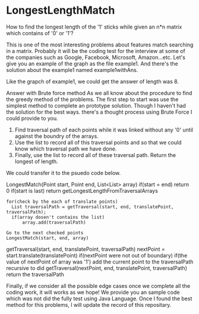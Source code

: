# LongestLengthMatch
How to find the longest length of the '1' sticks while given an n*n matrix which contains of '0' or '1'?

This is one of the most interesting problems about features match searching in a matrix. Probably it will be the coding test for the interview at some of the companies such as Google, Facebook, Microsoft, Amazon...etc. Let's give you an example of the graph as the file example1. And there's the solution about the example1 named example1withAns.

Like the grapch of example1, we could get the answer of length was 8.

Answer with Brute force method
As we all know about the procedure to find the greedy method of the problems. The first step to start was use the simplest method to complete an prototype solution. Though I haven't had the solution for the best ways. there's a thought process using Brute Force I could provide to you.

1. Find traversal path of each points while it was linked without any '0' until against the boundry of the arrays.
2. Use the list to record all of this traversal points and so that we could know which traversal path we have done.
3. Finally, use the list to record all of these traversal path. Return the longest of length.

We could transfer it to the psuedo code below.

LongestMatch(Point start, Point end, List<List<Point>> array)
    if(start = end) return 0
    if(start is last) return getLongestLengthFromTraversalArrays
    
    for(check by the each of translate points)
      List traversalPath = getTraversal(start, end, translatePoint, traversalPath);
      if(array dosen't contains the list)
          array.add(traversalPath)

    Go to the next checked points
    LongestMatch(start, end, array)
    
getTraversal(start, end, translatePoint, traversalPath)
  nextPoint = start.translate(translatePoint)
  if(nextPoint were not out of boundary)
    if(the value of nextPoint of array was '1')
      add the current point to the traversalPath
      recursive to did getTraversal(nextPoint, end, translatePoint, traversalPath)
  return the traversalPath
  
Finally, if we consider all the possible edge cases once we complete all the coding work, it will works as we hope!
We provide you an sample code which was not did the fully test using Java Language. Once I found the best method for this problems, I will update the record of this repositary.
